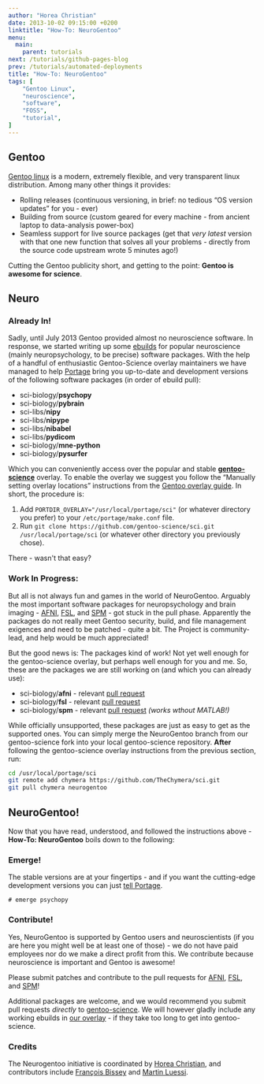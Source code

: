 ```yaml
---
author: "Horea Christian"
date: 2013-10-02 09:15:00 +0200
linktitle: "How-To: NeuroGentoo"
menu:
  main:
    parent: tutorials
next: /tutorials/github-pages-blog
prev: /tutorials/automated-deployments
title: "How-To: NeuroGentoo"
tags: [
    "Gentoo Linux",
    "neuroscience",
    "software",
    "FOSS",
    "tutorial",
]
---
```


## Gentoo

[Gentoo linux](http://en.wikipedia.org/wiki/Gentoo_Linux) is a modern, extremely flexible, and very transparent linux distribution.
Among many other things it provides:

* Rolling releases (continuous versioning, in brief: no tedious “OS version updates” for you - ever)
* Building from source (custom geared for every machine - from ancient laptop to data-analysis power-box)
* Seamless support for live source packages (get that *very latest* version with that one new function that solves all your problems - directly from the source code upstream wrote 5 minutes ago!)

Cutting the Gentoo publicity short, and getting to the point: **Gentoo is awesome for science**.



## Neuro

### Already In!

Sadly, until July 2013 Gentoo provided almost no neuroscience software.
In response, we started writing up some [ebuilds](http://en.wikipedia.org/wiki/Ebuild) for popular neuroscience (mainly neuropsychology, to be precise) software packages.
With the help of a handful of enthusiastic Gentoo-Science overlay maintainers we have managed to help [Portage](<http://en.wikipedia.org/wiki/Portage_(software)>) bring you up-to-date and development versions of the following software packages (in order of ebuild pull):

* sci-biology/**psychopy**
* sci-biology/**pybrain**
* sci-libs/**nipy**
* sci-libs/**nipype**
* sci-libs/**nibabel**
* sci-libs/**pydicom**
* sci-biology/**mne-python**
* sci-biology/**pysurfer**

<!-- more -->

Which you can conveniently access over the popular and stable [**gentoo-science**](https://github.com/gentoo-science/sci) overlay.
To enable the overlay we suggest you follow the “Manually setting overlay locations” instructions from the [Gentoo overlay guide](http://wiki.gentoo.org/wiki/Overlay).
In short, the procedure is:

  1. Add ```PORTDIR_OVERLAY="/usr/local/portage/sci"``` (or whatever directory you prefer) to your ```/etc/portage/make.conf``` file.
  2. Run ```git clone https://github.com/gentoo-science/sci.git /usr/local/portage/sci``` (or whatever other directory you previously chose).

There - wasn't that easy?

### Work In Progress:

But all is not always fun and games in the world of NeuroGentoo.
Arguably the most important software packages for neuropsychology and brain imaging - [AFNI](http://en.wikipedia.org/wiki/Afni), [FSL](http://en.wikipedia.org/wiki/FMRIB_Software_Library), and [SPM](http://en.wikipedia.org/wiki/Spm) - got stuck in the pull phase.
Apparently the packages do not really meet Gentoo security, build, and file management exigences and need to be patched - quite a bit.
The Project is community-lead, and help would be much appreciated!

But the good news is:
The packages kind of work!
Not yet well enough for the gentoo-science overlay, but perhaps well enough for you and me.
So, these are the packages we are still working on (and which you can already use):

* sci-biology/**afni** - relevant [pull request](https://github.com/gentoo-science/sci/pull/115)
* sci-biology/**fsl** - relevant [pull request](https://github.com/gentoo-science/sci/pull/118)
* sci-biology/**spm** - relevant [pull request](https://github.com/gentoo-science/sci/pull/107) *(works wthout MATLAB!)*

While officially unsupported, these packages are just as easy to get as the supported ones.
You can simply merge the NeuroGentoo branch from our gentoo-science fork into your local gentoo-science repository.
**After** following the gentoo-science overlay instructions from the previous section, run:

```bash
cd /usr/local/portage/sci
git remote add chymera https://github.com/TheChymera/sci.git
git pull chymera neurogentoo
```

## NeuroGentoo!

Now that you have read, understood, and followed the instructions above - **How-To: NeuroGentoo** boils down to the following:

### Emerge!

The stable versions are at your fingertips - and if you want the cutting-edge development versions you can just [tell Portage](http://wiki.gentoo.org/wiki/Knowledge_Base:Unmasking_a_package).

```
# emerge psychopy
```

### Contribute!

Yes, NeuroGentoo is supported by Gentoo users and neuroscientists (if you are here you might well be at least one of those) -
we do not have paid employees nor do we make a direct profit from this.
We contribute because neuroscience is important and Gentoo is awesome!

Please submit patches and contribute to the pull requests for [AFNI](https://github.com/gentoo-science/sci/pull/115), [FSL](https://github.com/gentoo-science/sci/pull/118), and [SPM](https://github.com/gentoo-science/sci/pull/107)!

Additional packages are welcome, and we would recommend you submit pull requests *directly* to [gentoo-science](https://github.com/gentoo-science/sci).
We will however gladly include any working ebuilds in [our overlay](https://github.com/TheChymera/sci.git) - if they take too long to get into gentoo-science.

### Credits

The Neurogentoo initiative is coordinated by [Horea Christian](https://github.com/TheChymera), and contributors include [François Bissey](https://github.com/kiwifb) and [Martin Luessi](https://github.com/mluessi).
